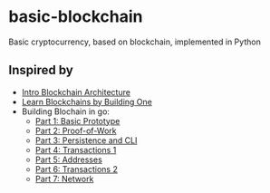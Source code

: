 # basic-blockchain
Basic cryptocurrency, based on blockchain, implemented in Python

## Inspired by
* [Intro Blockchain Architecture](https://www.pluralsight.com/guides/software-engineering-best-practices/blockchain-architecture)
* [Learn Blockchains by Building One](https://hackernoon.com/learn-blockchains-by-building-one-117428612f46?gi=9fbd0628b089)
* Building Blochain in go:
  * [Part 1: Basic Prototype](https://jeiwan.cc/posts/building-blockchain-in-go-part-1/)
  * [Part 2: Proof-of-Work](https://jeiwan.cc/posts/building-blockchain-in-go-part-2/)
  * [Part 3: Persistence and CLI](https://jeiwan.cc/posts/building-blockchain-in-go-part-3/)
  * [Part 4: Transactions 1](https://jeiwan.cc/posts/building-blockchain-in-go-part-4/)
  * [Part 5: Addresses](https://jeiwan.cc/posts/building-blockchain-in-go-part-5/)
  * [Part 6: Transactions 2](https://jeiwan.cc/posts/building-blockchain-in-go-part-6/)
  * [Part 7: Network](https://jeiwan.cc/posts/building-blockchain-in-go-part-7/)

